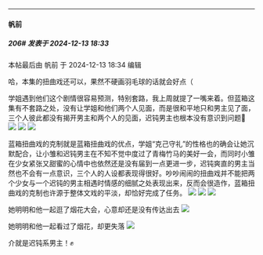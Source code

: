 ﻿
*****

####  帆前  
##### 206#       发表于 2024-12-13 18:33

 本帖最后由 帆前 于 2024-12-13 18:34 编辑 

哈，本集的扭曲戏还可以，果然不硬画羽毛球的话就会好点（

学姐遇到他们这个剧情很容易预测，特别套路，我上周就提了一嘴来着。但蓝箱这集有不套路之处，没有让学姐和他们两个人见面，而是很和平地只和男主见了面，三个人彼此都没有揭开男主和两个人的见面，迟钝男主也根本没有意识到问题👊
<img src="https://p.sda1.dev/20/96c7ad5f6c68cd31b9a50d884db671c5/Screenshot_20241213_171823_com.huawei.browser.jpg" referrerpolicy="no-referrer">
<img src="https://p.sda1.dev/20/5b8a82211c9aa9bff665929ede84f068/Screenshot_20241213_174657_com.huawei.browser.jpg" referrerpolicy="no-referrer">
<img src="https://p.sda1.dev/20/94cb706a8946a295e36ef18b454632d3/Screenshot_20241213_174904_com.huawei.browser.jpg" referrerpolicy="no-referrer">

蓝箱扭曲戏的克制就是蓝箱扭曲戏的优点，学姐“克己守礼”的性格也的确会让她沉默配合，让小雏和迟钝男主在不知不觉中度过了青梅竹马的美好一会，而同时小雏在少女紧张又甜蜜的心情中也依然还是没有届到一点更进一步，迟钝爽直的男主当然也不会有一点意识，三个人的人设都表现得很好。吵吵闹闹的扭曲戏并不能把两个少女与一个迟钝的男主相遇时情感的细腻之处表现出来，反而会很造作，蓝箱扭曲戏的克制也许源于整体文戏的平淡，却恰好完成了任务。
<img src="https://p.sda1.dev/20/aa1943044899458700bc0f03ff024aff/Screenshot_20241213_175601_com.huawei.browser.jpg" referrerpolicy="no-referrer">
<img src="https://p.sda1.dev/20/715fcdaa8a5b5ee6da04277b6c4a23be/Screenshot_20241213_175616_com.huawei.browser.jpg" referrerpolicy="no-referrer">
<img src="https://p.sda1.dev/20/98dbad66197b6650d31d0e01d382469f/Screenshot_20241213_175830_com.huawei.browser.jpg" referrerpolicy="no-referrer">

她明明和他一起逛了烟花大会，心意却还是没有传达出去
<img src="https://p.sda1.dev/20/5c9f6a0a9a0e93ae19d92b1873c2cb9f/Screenshot_20241213_182036_com.huawei.browser.jpg" referrerpolicy="no-referrer">

她明明和他一起看过了烟花，却更失落
<img src="https://p.sda1.dev/20/fd17ded0bd25ad79705f8b4c34827a7e/Screenshot_20241213_175119_com.huawei.browser.jpg" referrerpolicy="no-referrer">

介就是迟钝系男主！✊


